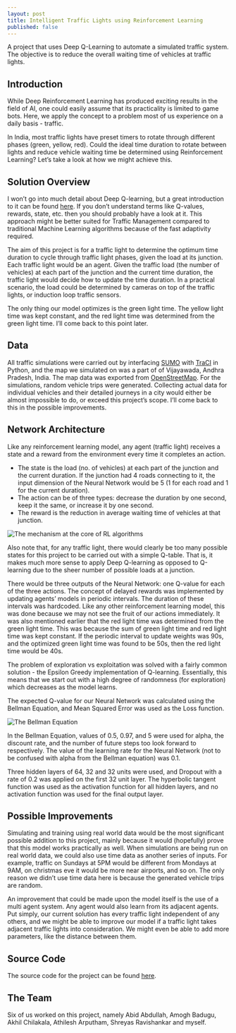 ```yaml
---
layout: post
title: Intelligent Traffic Lights using Reinforcement Learning
published: false
---
```

A project that uses Deep Q-Learning to automate a simulated traffic system. The objective is to reduce the overall waiting time of vehicles at traffic lights.
<!--break-->


## Introduction
While Deep Reinforcement Learning has produced exciting results in the field of AI, one could easily assume that its practicality is limited to game bots. Here, we apply the concept to a problem most of us experience on a daily basis - traffic.

In India, most traffic lights have preset timers to rotate through different phases (green, yellow, red). Could the ideal time duration to rotate between lights and reduce vehicle waiting time be determined using Reinforcement Learning? Let’s take a look at how we might achieve this.


## Solution Overview
I won’t go into much detail about Deep Q-learning, but a great introduction to it can be found [here](https://medium.com/@joshpatterson_5192/introduction-to-deep-q-learning-1bded90a6193). If you don’t understand terms like Q-values, rewards, state, etc. then you should probably have a look at it. This approach might be better suited for Traffic Management compared to traditional Machine Learning algorithms because of the fast adaptivity required.

The aim of this project is for a traffic light to determine the optimum time duration to cycle through traffic light phases, given the load at its junction. Each traffic light would be an agent. Given the traffic load (the number of vehicles) at each part of the junction and the current time duration, the traffic light would decide how to update the time duration. In a practical scenario, the load could be determined by cameras on top of the traffic lights, or induction loop traffic sensors.

The only thing our model optimizes is the green light time. The yellow light time was kept constant, and the red light time was determined from the green light time. I’ll come back to this point later.


## Data
All traffic simulations were carried out by interfacing [SUMO](http://sumo.dlr.de/index.html) with [TraCI](http://sumo.dlr.de/wiki/TraCI) in Python, and the map we simulated on was a part of of Vijayawada, Andhra Pradesh, India. The map data was exported from [OpenStreetMap](https://www.openstreetmap.org/). For the simulations, random vehicle trips were generated. Collecting actual data for individual vehicles and their detailed journeys in a city would either be almost impossible to do, or exceed this project’s scope. I’ll come back to this in the possible improvements.


## Network Architecture
Like any reinforcement learning model, any agent (traffic light) receives a state and a reward from the environment every time it completes an action.
- The state is the load (no. of vehicles) at each part of the junction and the current duration. If the junction had 4 roads connecting to it, the input dimension of the Neural Network would be 5 (1 for each road and 1 for the current duration).
- The action can be of three types: decrease the duration by one second, keep it the same, or increase it by one second.
- The reward is the reduction in average waiting time of vehicles at that junction.

![The mechanism at the core of RL algorithms](https://cdn-images-1.medium.com/max/758/1*Z2yMvuQ1-t5Ol1ac_W4dOQ.png)

Also note that, for any traffic light, there would clearly be too many possible states for this project to be carried out with a simple Q-table. That is, it makes much more sense to apply Deep Q-learning as opposed to Q-learning due to the sheer number of possible loads at a junction.

There would be three outputs of the Neural Network: one Q-value for each of the three actions. The concept of delayed rewards was implemented by updating agents’ models in periodic intervals. The duration of these intervals was hardcoded. Like any other reinforcement learning model, this was done because we may not see the fruit of our actions immediately. It was also mentioned earlier that the red light time was determined from the green light time. This was because the sum of green light time and red light time was kept constant. If the periodic interval to update weights was 90s, and the optimized green light time was found to be 50s, then the red light time would be 40s.

The problem of exploration vs exploitation was solved with a fairly common solution - the Epsilon Greedy implementation of Q-learning. Essentially, this means that we start out with a high degree of randomness (for exploration) which decreases as the model learns.

The expected Q-value for our Neural Network was calculated using the Bellman Equation, and Mean Squared Error was used as the Loss function.

![The Bellman Equation](https://cdn-images-1.medium.com/max/1250/1*jmcVWHHbzCxDc-irBy9JTw.png)

In the Bellman Equation, values of 0.5, 0.97, and 5 were used for alpha, the discount rate, and the number of future steps too look forward to respectively. The value of the learning rate for the Neural Network (not to be confused with alpha from the Bellman equation) was 0.1.

Three hidden layers of 64, 32 and 32 units were used, and Dropout with a rate of 0.2 was applied on the first 32 unit layer. The hyperbolic tangent function was used as the activation function for all hidden layers, and no activation function was used for the final output layer.


## Possible Improvements
Simulating and training using real world data would be the most significant possible addition to this project, mainly because it would (hopefully) prove that this model works practically as well. When simulations are being run on real world data, we could also use time data as another series of inputs. For example, traffic on Sundays at 5PM would be different from Mondays at 9AM, on christmas eve it would be more near airports, and so on. The only reason we didn’t use time data here is because the generated vehicle trips are random.

An improvement that could be made upon the model itself is the use of a multi agent system. Any agent would also learn from its adjacent agents. Put simply, our current solution has every traffic light independent of any others, and we might be able to improve our model if a traffic light takes adjacent traffic lights into consideration. We might even be able to add more parameters, like the distance between them.


## Source Code
The source code for the project can be found [here](https://github.com/AkhilChilakala/Smart_India_Hackathon).


## The Team
Six of us worked on this project, namely Abid Abdullah, Amogh Badugu, Akhil Chilakala, Athilesh Arputham, Shreyas Ravishankar and myself.
